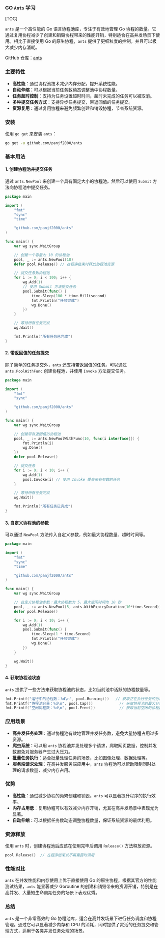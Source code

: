 ### GO `Ants` 学习

[TOC]

`ants` 是一个高性能的 Go 语言协程池库，专注于有效地管理 Go 协程的数量。它通过复用协程减少了创建和销毁协程带来的性能开销，特别适合在高并发场景下使用。相比于直接使用 Go 的原生协程，`ants` 提供了更细粒度的控制，并且可以极大减少内存消耗。

GitHub 仓库：[ants](https://github.com/panjf2000/ants)

### 主要特性
- **高性能**：通过协程池技术减少内存分配，提升系统性能。
- **自动伸缩**：可以根据当前任务数动态调整池中协程数量。
- **任务超时控制**：支持为任务设置超时时间，超时未完成的任务可以被取消。
- **多种提交任务方式**：支持异步任务提交，带返回值的任务提交。
- **资源复用**：通过复用协程来避免频繁创建和销毁协程，节省系统资源。

### 安装
使用 `go get` 来安装 `ants`：
```bash
go get -u github.com/panjf2000/ants
```

### 基本用法

#### 1. 创建协程池并提交任务
通过 `ants.NewPool` 来创建一个具有固定大小的协程池。然后可以使用 `Submit` 方法向协程池中提交任务。

```go
package main

import (
    "fmt"
    "sync"
    "time"

    "github.com/panjf2000/ants"
)

func main() {
    var wg sync.WaitGroup

    // 创建一个容量为 10 的协程池
    pool, _ := ants.NewPool(10)
    defer pool.Release() // 在程序结束时释放协程池资源

    // 提交任务到协程池
    for i := 0; i < 100; i++ {
        wg.Add(1)
        // 使用 Submit 方法提交任务
        pool.Submit(func() {
            time.Sleep(100 * time.Millisecond)
            fmt.Println("任务完成")
            wg.Done()
        })
    }

    // 等待所有任务完成
    wg.Wait()

    fmt.Println("所有任务已完成")
}
```

#### 2. 带返回值的任务提交
除了简单的任务提交外，`ants` 还支持带返回值的任务。可以通过 `ants.PoolWithFunc` 创建协程池，并使用 `Invoke` 方法提交任务。

```go
package main

import (
    "fmt"
    "sync"

    "github.com/panjf2000/ants"
)

func main() {
    var wg sync.WaitGroup

    // 创建带有返回值的协程池
    pool, _ := ants.NewPoolWithFunc(10, func(i interface{}) {
        fmt.Println(i)
        wg.Done()
    })
    defer pool.Release()

    // 提交任务
    for i := 0; i < 10; i++ {
        wg.Add(1)
        pool.Invoke(i) // 使用 Invoke 提交带有参数的任务
    }

    // 等待所有任务完成
    wg.Wait()

    fmt.Println("所有任务已完成")
}
```

#### 3. 自定义协程池的参数
可以通过 `NewPool` 方法传入自定义参数，例如最大协程数量、超时时间等。

```go
package main

import (
    "fmt"
    "sync"
    "time"

    "github.com/panjf2000/ants"
)

func main() {
    var wg sync.WaitGroup

    // 自定义协程池参数：最大协程数为 5，最大空闲时间为 10 秒
    pool, _ := ants.NewPool(5, ants.WithExpiryDuration(10*time.Second))
    defer pool.Release()

    for i := 0; i < 10; i++ {
        wg.Add(1)
        pool.Submit(func() {
            time.Sleep(1 * time.Second)
            fmt.Println("任务完成")
            wg.Done()
        })
    }

    wg.Wait()
}
```

#### 4. 获取协程池状态
`ants` 提供了一些方法来获取协程池的状态，比如当前池中活跃的协程数量等。

```go
fmt.Printf("运行中的协程数：%d\n", pool.Running())   // 获取正在执行任务的协程数量
fmt.Printf("协程池容量：%d\n", pool.Cap())            // 获取协程池的最大容量
fmt.Printf("空闲协程数：%d\n", pool.Free())           // 获取当前空闲的协程数量
```

### 应用场景
- **高并发任务处理**：通过协程池有效地管理并发任务数，避免大量协程占用过多资源。
- **爬虫系统**：可以用 `ants` 协程池并发处理多个请求，爬取网页数据，控制并发数避免对服务器产生过大压力。
- **批量任务执行**：适合批量处理任务的场景，比如图像处理、数据处理等。
- **服务端请求处理**：在高并发服务端应用中，`ants` 协程池可以帮助限制同时处理的请求数量，减少内存占用。

### 优势
- **高性能**：通过减少协程的频繁创建和销毁，`ants` 可以显著提升程序的执行效率。
- **内存占用低**：复用协程可以有效减少内存开销，尤其在高并发场景中表现尤为显著。
- **自动伸缩**：可以根据任务数动态调整协程数量，保证系统资源的最优利用。

### 资源释放
使用 `ants` 时，创建协程池后应该在使用完毕后调用 `Release()` 方法释放资源。

```go
pool.Release()  // 在程序结束或不再需要时调用
```

### 性能对比
`ants` 在并发性能和内存使用上优于直接使用 Go 的原生协程。根据其官方的性能测试结果，`ants` 能显著减少 Goroutine 的创建和销毁带来的资源开销，特别是在高并发、大量短生命周期任务的场景下表现优秀。

### 总结
`ants` 是一个非常高效的 Go 协程池库，适合在高并发场景下进行任务调度和协程管理。通过它可以显著减少内存和 CPU 的消耗，同时提供了灵活的任务提交和管理方式，适用于各类并发任务处理的场景。